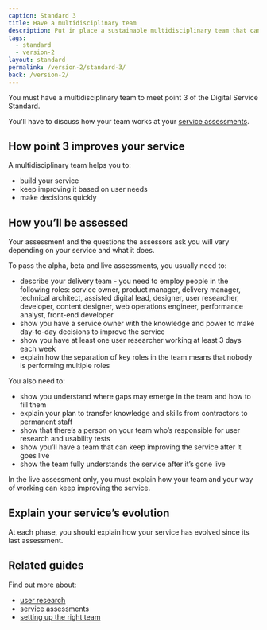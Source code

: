 ```yaml
---
caption: Standard 3
title: Have a multidisciplinary team
description: Put in place a sustainable multidisciplinary team that can design, build and operate the service, led by a suitably skilled and senior service owner with decision-making responsibility.
tags:
  - standard
  - version-2
layout: standard
permalink: /version-2/standard-3/
back: /version-2/
---
```


You must have a multidisciplinary team to meet point 3 of the Digital Service Standard.

You’ll have to discuss how your team works at your [service assessments](https://www.gov.uk/service-manual/service-assessments/how-service-assessments-work).

## How point 3 improves your service

A multidisciplinary team helps you to:

- build your service
- keep improving it based on user needs
- make decisions quickly

## How you’ll be assessed

Your assessment and the questions the assessors ask you will vary depending on your service and what it does.

To pass the alpha, beta and live assessments, you usually need to:

- describe your delivery team - you need to employ people in the following roles: service owner, product manager, delivery manager, technical architect, assisted digital lead, designer, user researcher, developer, content designer, web operations engineer, performance analyst, front-end developer
- show you have a service owner with the knowledge and power to make day-to-day decisions to improve the service
- show you have at least one user researcher working at least 3 days each week
- explain how the separation of key roles in the team means that nobody is performing multiple roles

You also need to:

- show you understand where gaps may emerge in the team and how to fill them
- explain your plan to transfer knowledge and skills from contractors to permanent staff
- show that there’s a person on your team who’s responsible for user research and usability tests
- show you’ll have a team that can keep improving the service after it goes live
- show the team fully understands the service after it’s gone live

In the live assessment only, you must explain how your team and your way of working can keep improving the service.

## Explain your service’s evolution

At each phase, you should explain how your service has evolved since its last assessment.

## Related guides

Find out more about:

- [user research](https://www.gov.uk/service-manual/user-research)
- [service assessments](https://www.gov.uk/service-manual/service-assessments)
- [setting up the right team](https://www.gov.ukhttps://www.gov.uk/service-manual/the-team)
